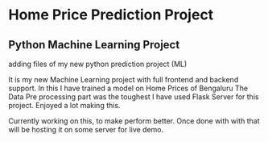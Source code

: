 # Home Price Prediction Project
## Python Machine Learning Project
adding files of my new python prediction project (ML)


It is my new Machine Learning project with full frontend and backend support.
In this I have trained a model on Home Prices of Bengaluru
The Data Pre processing part was the toughest
I have used Flask Server for this project.
Enjoyed a lot making this.

Currently working on this, to make perform better.
Once done with with that will be hosting it on some server for live demo.
